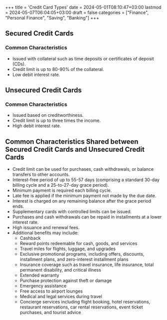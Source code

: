 +++
title = 'Credit Card Types'
date = 2024-05-01T08:10:47+03:00
lastmod = 2024-05-07T06:04:05+03:00
draft = false
categories = ["Finance", "Personal Finance", "Saving", "Banking"]
+++
## Secured Credit Cards

### Common Characteristics

- Issued with collateral such as time deposits or certificates of deposit (CDs).
- Credit limit is up to 80-90% of the collateral.
- Low debit interest rate.

## Unsecured Credit Cards

### Common Characteristics

- Issued based on creditworthiness.
- Credit limit is up to three times the income.
- High debit interest rate.
    
## Common Characteristics Shared between Secured Credit Cards and Unsecured Credit Cards

- Credit limit can be used for purchases, cash withdrawals, or balance transfers to other accounts.
- Interest-free period of up to 55-57 days (comprising a standard 30-day billing cycle and a 25-to-27-day grace period).
- Minimum payment is required each billing cycle.
- Late fee is applied if the minimum payment not made by the due date.
- Interest is charged on any remaining balance after the grace period ends.
- Supplementary cards with controlled limits can be issued.
- Purchases and cash withdrawals can be repaid in installments at a lower interest rate.
- High issuance and renewal fees.
- Additional benefits may include:
  - Cashback
  - Reward points redeemable for cash, goods, and services
  - Travel miles for flights, luggage, and upgrades
  - Exclusive promotional programs, including offers, discounts, installment plans, and zero-interest installment plans
  - Insurance coverage such as travel insurance, life insurance, total permanent disability, and critical illness
  - Extended warranty
  - Purchase protection against theft or damage
  - Emergency assistance
  - Free access to airport lounges
  - Medical and legal services during travel
  - Concierge services including flight booking, hotel reservations, restaurant reservations, car rental reservations, event ticket purchases, and tourist advice

